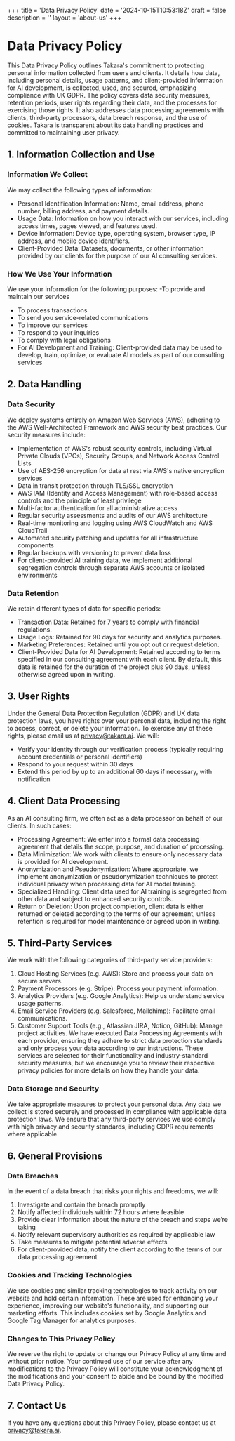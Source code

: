 +++
title = 'Data Privacy Policy'
date = '2024-10-15T10:53:18Z'
draft = false
description = ''
layout = 'about-us'
+++

# Data Privacy Policy

This Data Privacy Policy outlines Takara's commitment to protecting personal information collected from users and clients. It details how data, including personal details, usage patterns, and client-provided information for AI development, is collected, used, and secured, emphasizing compliance with UK GDPR. The policy covers data security measures, retention periods, user rights regarding their data, and the processes for exercising those rights. It also addresses data processing agreements with clients, third-party processors, data breach response, and the use of cookies. Takara is transparent about its data handling practices and committed to maintaining user privacy.

## 1. Information Collection and Use

### Information We Collect

We may collect the following types of information:
- Personal Identification Information: Name, email address, phone number, billing address, and payment details.
- Usage Data: Information on how you interact with our services, including access times, pages viewed, and features used.
- Device Information: Device type, operating system, browser type, IP address, and mobile device identifiers.
- Client-Provided Data: Datasets, documents, or other information provided by our clients for the purpose of our AI consulting services.

### How We Use Your Information

We use your information for the following purposes:
-To provide and maintain our services
- To process transactions
- To send you service-related communications
- To improve our services
- To respond to your inquiries
- To comply with legal obligations
- For AI Development and Training: Client-provided data may be used to develop, train, optimize, or evaluate AI models as part of our consulting services

## 2. Data Handling

### Data Security
We deploy systems entirely on Amazon Web Services (AWS), adhering to the AWS Well-Architected Framework and AWS security best practices. Our security measures include:
 - Implementation of AWS's robust security controls, including Virtual Private Clouds (VPCs), Security Groups, and Network Access Control Lists
 - Use of AES-256 encryption for data at rest via AWS's native encryption services
 - Data in transit protection through TLS/SSL encryption
 - AWS IAM (Identity and Access Management) with role-based access controls and the principle of least privilege
 - Multi-factor authentication for all administrative access
 - Regular security assessments and audits of our AWS architecture
 - Real-time monitoring and logging using AWS CloudWatch and AWS CloudTrail
 - Automated security patching and updates for all infrastructure components
 - Regular backups with versioning to prevent data loss
 - For client-provided AI training data, we implement additional segregation controls through separate AWS accounts or isolated environments

### Data Retention
We retain different types of data for specific periods:
 - Transaction Data: Retained for 7 years to comply with financial regulations.
 - Usage Logs: Retained for 90 days for security and analytics purposes.
 - Marketing Preferences: Retained until you opt out or request deletion.
 - Client-Provided Data for AI Development: Retained according to terms specified in our consulting agreement with each client. By default, this data is retained for the duration of the project plus 90 days, unless otherwise agreed upon in writing.

## 3. User Rights

Under the General Data Protection Regulation (GDPR) and UK data protection laws, you have rights over your personal data, including the right to access, correct, or delete your information. To exercise any of these rights, please email us at privacy@takara.ai. We will:
 - Verify your identity through our verification process (typically requiring account credentials or personal identifiers)
 - Respond to your request within 30 days
 - Extend this period by up to an additional 60 days if necessary, with notification

## 4. Client Data Processing
As an AI consulting firm, we often act as a data processor on behalf of our clients. In such cases:
 - Processing Agreement: We enter into a formal data processing agreement that details the scope, purpose, and duration of processing.
 - Data Minimization: We work with clients to ensure only necessary data is provided for AI development.
 - Anonymization and Pseudonymization: Where appropriate, we implement anonymization or pseudonymization techniques to protect individual privacy when processing data for AI model training.
 - Specialized Handling: Client data used for AI training is segregated from other data and subject to enhanced security controls.
 - Return or Deletion: Upon project completion, client data is either returned or deleted according to the terms of our agreement, unless retention is required for model maintenance or agreed upon in writing.

## 5. Third-Party Services

We work with the following categories of third-party service providers:
1.	Cloud Hosting Services (e.g. AWS): Store and process your data on secure servers.
2.	Payment Processors (e.g. Stripe): Process your payment information.
3.	Analytics Providers (e.g. Google Analytics): Help us understand service usage patterns.
4.	Email Service Providers (e.g. Salesforce, Mailchimp): Facilitate email communications.
5.	Customer Support Tools (e.g., Atlassian JIRA, Notion, GitHub): Manage project activities.
We have executed Data Processing Agreements with each provider, ensuring they adhere to strict data protection standards and only process your data according to our instructions. These services are selected for their functionality and industry-standard security measures, but we encourage you to review their respective privacy policies for more details on how they handle your data.

### Data Storage and Security

We take appropriate measures to protect your personal data. Any data we collect is stored securely and processed in compliance with applicable data protection laws. We ensure that any third-party services we use comply with high privacy and security standards, including GDPR requirements where applicable.

## 6. General Provisions

### Data Breaches
In the event of a data breach that risks your rights and freedoms, we will:
1.	Investigate and contain the breach promptly
2.	Notify affected individuals within 72 hours where feasible
3.	Provide clear information about the nature of the breach and steps we’re taking
4.	Notify relevant supervisory authorities as required by applicable law
5.	Take measures to mitigate potential adverse effects
6.	For client-provided data, notify the client according to the terms of our data processing agreement

### Cookies and Tracking Technologies

We use cookies and similar tracking technologies to track activity on our website and hold certain information. These are used for enhancing your experience, improving our website's functionality, and supporting our marketing efforts. This includes cookies set by Google Analytics and Google Tag Manager for analytics purposes.

### Changes to This Privacy Policy

We reserve the right to update or change our Privacy Policy at any time and without prior notice. Your continued use of our service after any modifications to the Privacy Policy will constitute your acknowledgment of the modifications and your consent to abide and be bound by the modified Data Privacy Policy.

## 7. Contact Us

If you have any questions about this Privacy Policy, please contact us at [privacy@takara.ai](mailto:privacy@takara.ai).
